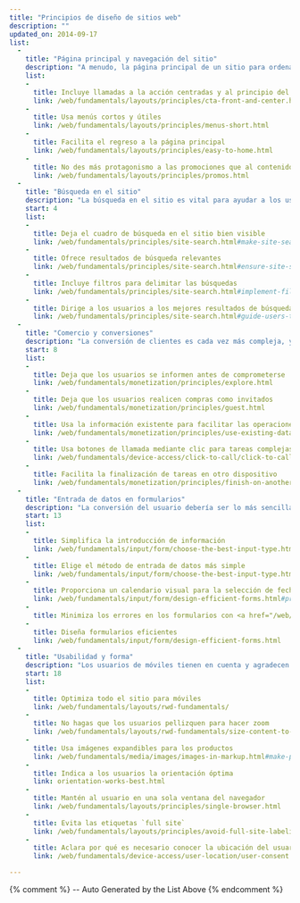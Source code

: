 ```yaml
---
title: "Principios de diseño de sitios web"
description: ""
updated_on: 2014-09-17
list:
  -
    title: "Página principal y navegación del sitio"
    description: "A menudo, la página principal de un sitio para ordenadores tiene varios propósitos, pero la de un sitio para móviles debería centrarse en darle a los usuarios el contenido que buscan."
    list:
    -
      title: Incluye llamadas a la acción centradas y al principio del contenido
      link: /web/fundamentals/layouts/principles/cta-front-and-center.html
    -
      title: Usa menús cortos y útiles
      link: /web/fundamentals/layouts/principles/menus-short.html
    -
      title: Facilita el regreso a la página principal
      link: /web/fundamentals/layouts/principles/easy-to-home.html
    -
      title: No des más protagonismo a las promociones que al contenido
      link: /web/fundamentals/layouts/principles/promos.html 
  -
    title: "Búsqueda en el sitio"
    description: "La búsqueda en el sitio es vital para ayudar a los usuarios de dispositivos móviles con más prisa a encontrar lo que buscan."
    start: 4
    list:
    -
      title: Deja el cuadro de búsqueda en el sitio bien visible
      link: /web/fundamentals/principles/site-search.html#make-site-search-visible
    -
      title: Ofrece resultados de búsqueda relevantes
      link: /web/fundamentals/principles/site-search.html#ensure-site-search-results-are-relevant
    -
      title: Incluye filtros para delimitar las búsquedas
      link: /web/fundamentals/principles/site-search.html#implement-filters-to-narrow-results
    -
      title: Dirige a los usuarios a los mejores resultados de búsqueda en el sitio
      link: /web/fundamentals/principles/site-search.html#guide-users-to-better-site-search-results
  -
    title: "Comercio y conversiones"
    description: "La conversión de clientes es cada vez más compleja, y los usuarios esperan que la conversión se adapte a sus necesidades."
    start: 8
    list:
    -
      title: Deja que los usuarios se informen antes de comprometerse
      link: /web/fundamentals/monetization/principles/explore.html
    -
      title: Deja que los usuarios realicen compras como invitados
      link: /web/fundamentals/monetization/principles/guest.html
    -
      title: Usa la información existente para facilitar las operaciones en el sitio
      link: /web/fundamentals/monetization/principles/use-existing-data.html
    - 
      title: Usa botones de llamada mediante clic para tareas complejas
      link: /web/fundamentals/device-access/click-to-call/click-to-call.html
    - 
      title: Facilita la finalización de tareas en otro dispositivo
      link: /web/fundamentals/monetization/principles/finish-on-another-device
  -
    title: "Entrada de datos en formularios"
    description: "La conversión del usuario debería ser lo más sencilla posible, ya sea para comprar, obtener un presupuesto o suscribirse a una lista de correo electrónico."
    start: 13
    list:
    -
      title: Simplifica la introducción de información
      link: /web/fundamentals/input/form/choose-the-best-input-type.html
    -
      title: Elige el método de entrada de datos más simple
      link: /web/fundamentals/input/form/choose-the-best-input-type.html#offer-suggestions-during-input-with-datalist
    -
      title: Proporciona un calendario visual para la selección de fechas
      link: /web/fundamentals/input/form/design-efficient-forms.html#provide-visual-calendars-when-selecting-dates
    -
      title: Minimiza los errores en los formularios con <a href="/web/fundamentals/input/form/label-and-name-inputs.html">etiquetas</a> y <a href="/web/fundamentals/input/form/provide-real-time-validation.html">validación en tiempo real</a>
    -
      title: Diseña formularios eficientes
      link: /web/fundamentals/input/form/design-efficient-forms.html
  -
    title: "Usabilidad y forma"
    description: "Los usuarios de móviles tienen en cuenta y agradecen cualquier detalle que mejore su experiencia en el sitio."
    start: 18
    list: 
    -
      title: Optimiza todo el sitio para móviles
      link: /web/fundamentals/layouts/rwd-fundamentals/
    -
      title: No hagas que los usuarios pellizquen para hacer zoom
      link: /web/fundamentals/layouts/rwd-fundamentals/size-content-to-the-viewport.html
    -
      title: Usa imágenes expandibles para los productos
      link: /web/fundamentals/media/images/images-in-markup.html#make-product-images-expandable
    -
      title: Indica a los usuarios la orientación óptima
      link: orientation-works-best.html
    -
      title: Mantén al usuario en una sola ventana del navegador
      link: /web/fundamentals/layouts/principles/single-browser.html
    -
      title: Evita las etiquetas `full site`
      link: /web/fundamentals/layouts/principles/avoid-full-site-labeling.html
    -
      title: Aclara por qué es necesario conocer la ubicación del usuario
      link: /web/fundamentals/device-access/user-location/user-consent.html#always-request-access-to-location-on-a-user-gesture

---
```


{% comment %}
  -- Auto Generated by the List Above
{% endcomment %}



